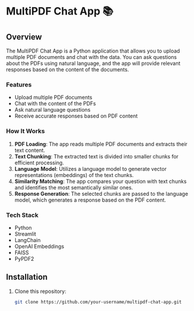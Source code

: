 # MultiPDF Chat App :books:

## Overview

The MultiPDF Chat App is a Python application that allows you to upload multiple PDF documents and chat with the data. You can ask questions about the PDFs using natural language, and the app will provide relevant responses based on the content of the documents.

### Features
- Upload multiple PDF documents
- Chat with the content of the PDFs
- Ask natural language questions
- Receive accurate responses based on PDF content

### How It Works

1. **PDF Loading**: The app reads multiple PDF documents and extracts their text content.
2. **Text Chunking**: The extracted text is divided into smaller chunks for efficient processing.
3. **Language Model**: Utilizes a language model to generate vector representations (embeddings) of the text chunks.
4. **Similarity Matching**: The app compares your question with text chunks and identifies the most semantically similar ones.
5. **Response Generation**: The selected chunks are passed to the language model, which generates a response based on the PDF content.

### Tech Stack

- Python
- Streamlit
- LangChain
- OpenAI Embeddings
- FAISS
- PyPDF2

## Installation

1. Clone this repository:

   ```bash
   git clone https://github.com/your-username/multipdf-chat-app.git
